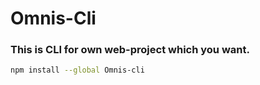 # Omnis-Cli
### This is CLI for own web-project which you want.

```bash
npm install --global Omnis-cli
```

